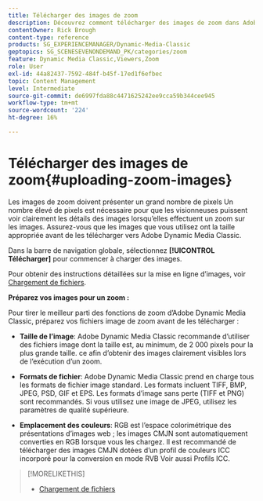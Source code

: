 ```yaml
---
title: Télécharger des images de zoom
description: Découvrez comment télécharger des images de zoom dans Adobe Dynamic Media Classic.
contentOwner: Rick Brough
content-type: reference
products: SG_EXPERIENCEMANAGER/Dynamic-Media-Classic
geptopics: SG_SCENESEVENONDEMAND_PK/categories/zoom
feature: Dynamic Media Classic,Viewers,Zoom
role: User
exl-id: 44a82437-7592-484f-b45f-17ed1f6efbec
topic: Content Management
level: Intermediate
source-git-commit: de6997fda88c4471625242ee9cca59b344cee945
workflow-type: tm+mt
source-wordcount: '224'
ht-degree: 16%

---
```


# Télécharger des images de zoom{#uploading-zoom-images}

Les images de zoom doivent présenter un grand nombre de pixels Un nombre élevé de pixels est nécessaire pour que les visionneuses puissent voir clairement les détails des images lorsqu’elles effectuent un zoom sur les images. Assurez-vous que les images que vous utilisez ont la taille appropriée avant de les télécharger vers Adobe Dynamic Media Classic.

Dans la barre de navigation globale, sélectionnez **[!UICONTROL Télécharger]** pour commencer à charger des images.

Pour obtenir des instructions détaillées sur la mise en ligne d’images, voir [Chargement de fichiers](uploading-files.md#uploading_files).

**Préparez vos images pour un zoom :**

Pour tirer le meilleur parti des fonctions de zoom d’Adobe Dynamic Media Classic, préparez vos fichiers image de zoom avant de les télécharger :

* **Taille de l’image**: Adobe Dynamic Media Classic recommande d’utiliser des fichiers image dont la taille est, au minimum, de 2 000 pixels pour la plus grande taille. ce afin d’obtenir des images clairement visibles lors de l’exécution d’un zoom.

* **Formats de fichier**: Adobe Dynamic Media Classic prend en charge tous les formats de fichier image standard. Les formats incluent TIFF, BMP, JPEG, PSD, GIF et EPS. Les formats d’image sans perte (TIFF et PNG) sont recommandés. Si vous utilisez une image de JPEG, utilisez les paramètres de qualité supérieure.

* **Emplacement des couleurs**: RGB est l’espace colorimétrique des présentations d’images web ; les images CMJN sont automatiquement converties en RGB lorsque vous les chargez. Il est recommandé de télécharger des images CMJN dotées d’un profil de couleurs ICC incorporé pour la conversion en mode RVB Voir aussi Profils ICC.

>[!MORELIKETHIS]
>
>* [Chargement de fichiers](uploading-files.md#uploading_files)
